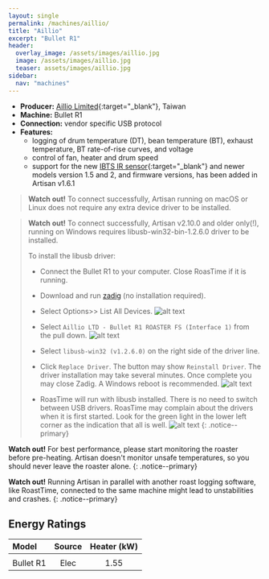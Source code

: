 ```yaml
---
layout: single
permalink: /machines/aillio/
title: "Aillio"
excerpt: "Bullet R1"
header:
  overlay_image: /assets/images/aillio.jpg
  image: /assets/images/aillio.jpg
  teaser: assets/images/aillio.jpg
sidebar:
  nav: "machines"
---
```


* __Producer:__ [Aillio Limited](https://aillio.com){:target="_blank"}, Taiwan
* __Machine:__ Bullet R1
* __Connection:__ vendor specific USB protocol
* __Features:__ 
  - logging of drum temperature (DT), bean temperature (BT), exhaust temperature, BT rate-of-rise curves, and voltage
  - control of fan, heater and drum speed
  - support for the new [IBTS IR sensor](https://medium.com/@aillio/the-start-of-something-39aa01d08fa9){:target="_blank"} and newer models version 1.5 and 2, and firmware versions, has been added in Artisan v1.6.1

> **Watch out!** 
> To connect successfully, Artisan running on macOS or Linux does not require any extra device driver to be installed.

> **Watch out!** 
> To connect successfully, Artisan v2.10.0 and older only(!), running on Windows
> requires libusb-win32-bin-1.2.6.0 driver to be installed. 
>  
> To install the libusb driver:
> * Connect the Bullet R1 to your computer.  Close RoasTime if it is running.
> * Download and run [zadig](https://zadig.akeo.ie/) (no installation required).
> * Select Options>> List All Devices.
>![alt text](../../assets/images/zadig_options_list_all.png)
>  
> * Select `Aillio LTD - Bullet R1 ROASTER FS (Interface 1)` from the pull down.
>![alt text](../../assets/images/zadig_pulldown.png)
>  
> * Select `libusb-win32 (v1.2.6.0)` on the right side of the driver line.
> * Click `Replace Driver`.  The button may show `Reinstall Driver`.  The driver installation may take several minutes.  Once complete you may close Zadig.  A Windows reboot is recommended.
>![alt text](../../assets/images/zadig_replace_driver.png)
>  
> * RoasTime will run with libusb installed.  There is no need to switch between USB drivers.  RoasTime may complain about the drivers when it is first started.  Look for the green light in the lower left corner as the indication that all is well.
>![alt text](../../assets/images/rt_startup_with_libusb.png)
{: .notice--primary}

**Watch out!** For best performance, please start monitoring the
roaster before pre-heating.  Artisan doesn't monitor unsafe
temperatures, so you should never leave the roaster alone.
{: .notice--primary}

**Watch out!** Running Artisan in parallel with another roast logging software, like RoastTime, connected to the same machine might lead to unstabilities and crashes.
{: .notice--primary}

<a name="EnergyRatings"></a>
## Energy Ratings

|Model|Source|Heater (kW)|
|:-----|:-----:|:-----:|
|||
| Bullet R1 | Elec | 1.55 |